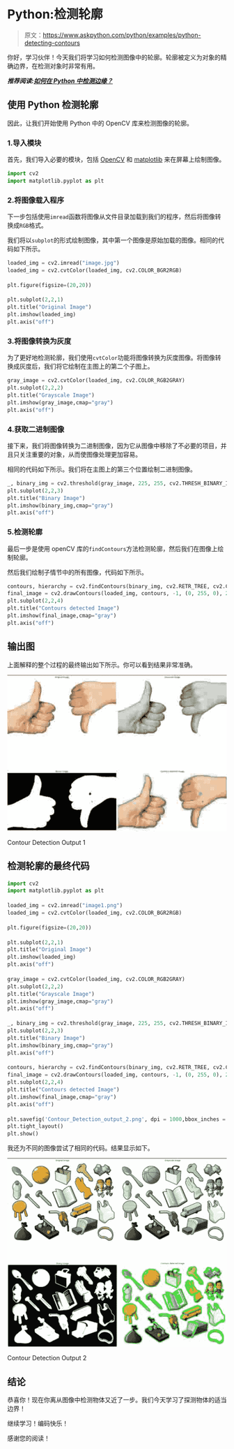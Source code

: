 # Python:检测轮廓

> 原文：<https://www.askpython.com/python/examples/python-detecting-contours>

你好，学习伙伴！今天我们将学习如何检测图像中的轮廓。轮廓被定义为对象的精确边界，在检测对象时非常有用。

***推荐阅读:[如何在 Python 中检测边缘？](https://www.askpython.com/python/examples/edge-detection-in-images)***

## 使用 Python 检测轮廓

因此，让我们开始使用 Python 中的 OpenCV 库来检测图像的轮廓。

### 1.导入模块

首先，我们导入必要的模块，包括 [OpenCV](https://www.askpython.com/python-modules/read-images-in-python-opencv) 和 [matplotlib](https://www.askpython.com/python-modules/matplotlib/python-matplotlib) 来在屏幕上绘制图像。

```py
import cv2
import matplotlib.pyplot as plt

```

### 2.将图像载入程序

下一步包括使用`imread`函数将图像从文件目录加载到我们的程序，然后将图像转换成`RGB`格式。

我们将以`subplot`的形式绘制图像，其中第一个图像是原始加载的图像。相同的代码如下所示。

```py
loaded_img = cv2.imread("image.jpg")
loaded_img = cv2.cvtColor(loaded_img, cv2.COLOR_BGR2RGB)

plt.figure(figsize=(20,20))

plt.subplot(2,2,1)
plt.title("Original Image")
plt.imshow(loaded_img)
plt.axis("off")

```

### 3.将图像转换为灰度

为了更好地检测轮廓，我们使用`cvtColor`功能将图像转换为灰度图像。将图像转换成灰度后，我们将它绘制在主图上的第二个子图上。

```py
gray_image = cv2.cvtColor(loaded_img, cv2.COLOR_RGB2GRAY)
plt.subplot(2,2,2)
plt.title("Grayscale Image")
plt.imshow(gray_image,cmap="gray")
plt.axis("off")

```

### 4.获取二进制图像

接下来，我们将图像转换为二进制图像，因为它从图像中移除了不必要的项目，并且只关注重要的对象，从而使图像处理更加容易。

相同的代码如下所示。我们将在主图上的第三个位置绘制二进制图像。

```py
_, binary_img = cv2.threshold(gray_image, 225, 255, cv2.THRESH_BINARY_INV)
plt.subplot(2,2,3)
plt.title("Binary Image")
plt.imshow(binary_img,cmap="gray")
plt.axis("off")

```

### 5.检测轮廓

最后一步是使用 openCV 库的`findContours`方法检测轮廓，然后我们在图像上绘制轮廓。

然后我们绘制子情节中的所有图像，代码如下所示。

```py
contours, hierarchy = cv2.findContours(binary_img, cv2.RETR_TREE, cv2.CHAIN_APPROX_SIMPLE)
final_image = cv2.drawContours(loaded_img, contours, -1, (0, 255, 0), 2)
plt.subplot(2,2,4)
plt.title("Contours detected Image")
plt.imshow(final_image,cmap="gray")
plt.axis("off")

```

## 输出图

上面解释的整个过程的最终输出如下所示。你可以看到结果非常准确。

![ Contour Detection Output 1 Detecting Contours](img/4e279d83fae5173ae13572e0f4e2158f.png)

Contour Detection Output 1

## 检测轮廓的最终代码

```py
import cv2
import matplotlib.pyplot as plt

loaded_img = cv2.imread("image1.png")
loaded_img = cv2.cvtColor(loaded_img, cv2.COLOR_BGR2RGB)

plt.figure(figsize=(20,20))

plt.subplot(2,2,1)
plt.title("Original Image")
plt.imshow(loaded_img)
plt.axis("off")

gray_image = cv2.cvtColor(loaded_img, cv2.COLOR_RGB2GRAY)
plt.subplot(2,2,2)
plt.title("Grayscale Image")
plt.imshow(gray_image,cmap="gray")
plt.axis("off")

_, binary_img = cv2.threshold(gray_image, 225, 255, cv2.THRESH_BINARY_INV)
plt.subplot(2,2,3)
plt.title("Binary Image")
plt.imshow(binary_img,cmap="gray")
plt.axis("off")

contours, hierarchy = cv2.findContours(binary_img, cv2.RETR_TREE, cv2.CHAIN_APPROX_SIMPLE)
final_image = cv2.drawContours(loaded_img, contours, -1, (0, 255, 0), 2)
plt.subplot(2,2,4)
plt.title("Contours detected Image")
plt.imshow(final_image,cmap="gray")
plt.axis("off")

plt.savefig('Contour_Detection_output_2.png', dpi = 1000,bbox_inches = 'tight')
plt.tight_layout()
plt.show()

```

我还为不同的图像尝试了相同的代码。结果显示如下。

![Contour Detection Output 2 Detecting Contours](img/3cf94ac6cd69203ac3fe9ebadf119ae5.png)

Contour Detection Output 2

## 结论

恭喜你！现在你离从图像中检测物体又近了一步。我们今天学习了探测物体的适当边界！

继续学习！编码快乐！

感谢您的阅读！